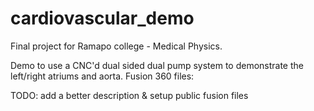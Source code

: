 # cardiovascular_demo
Final project for Ramapo college - Medical Physics. 

Demo to use a CNC'd dual sided dual pump system to demonstrate the left/right atriums and aorta. Fusion 360 files:

TODO: add a better description & setup public fusion files
